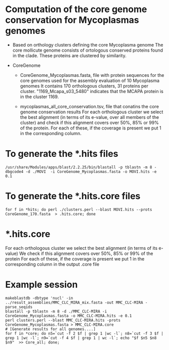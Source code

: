 Computation of the core genome conservation for Mycoplasmas genomes
======================================================

* Based on orthology clusters defining the core Mycoplasma genome
The core mollicute genome consists of ortologous conserved proteins found in the clade. These proteins are clustered by similarity.

* CoreGenome 
  * CoreGenome_Mycoplasmas.fasta, file with protein sequences for the core genomes used for the assembly evaluation of 10 Mycoplasma genomes 
    It contains 170 orthologous clusters, 31 proteins per cluster. "1169_Mcapa_s03_5480" indicates that the MCAPA protein is in the cluster 1169.

  * mycoplasmas_all_core_conservation.tsv, file that conatins the core genome conservation results 
    For each orthologous cluster we select the best alignment (in terms of its e-value, over all members of the cluster) and check if this alignment covers over 50%, 85% or 99% of the protein. For each of these, if the coverage is present we put 1 in the corresponding column.


# To generate the *.hits files 
	
    /usr/share/Modules/apps/blast/2.2.25/bin/blastall -p tblastn -m 8 -dbgcode4 -d ./MOVI  -i CoreGenome_Mycoplasmas.fasta -o MOVI.hits -e 0.1

# To generate the *.hits.core files 

    for f in *hits; do perl ./clusters.perl --blast MOVI.hits --prots CoreGenome_170.fasta  > .hits.core; done


# *.hits.core 

For each orthologous cluster we select the best alignment (in terms of its e-value)
We check if this alignment covers over 50%, 85% or 99% of the protein
For each of these, if the coverage is present we put 1 in the corresponding column in the output .core file

# Example session 

    makeblastdb -dbtype 'nucl' -in ../result_assemblies/MMC_CLC_MIRA_mix.fasta -out MMC_CLC-MIRA -parse_seqids
    blastall -p tblastn -m 8 -d ./MMC_CLC-MIRA -i CoreGenome_Mycoplasmas.fasta -o MMC_CLC-MIRA.hits -e 0.1
    perl clusters.perl --blast MMC_CLC-MIRA.hits -prots CoreGenome_Mycoplasmas.fasta > MMC_CLC-MIRA.core
    # [Generate results for all genomes....]
	for f in *core; do n5=`cut -f 2 $f | grep 1 |wc -l`; n8=`cut -f 3 $f | grep 1 |wc -l`; n9=`cut -f 4 $f | grep 1 | wc -l`; echo "$f $n5 $n8 $n9"  >> Core_all; done;
	

